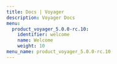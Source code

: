 ```yaml
---
title: Docs | Voyager
description: Voyager Docs
menu:
  product_voyager_5.0.0-rc.10:
    identifier: welcome
    name: Welcome
    weight: 10
menu_name: product_voyager_5.0.0-rc.10
---
```

